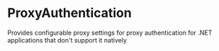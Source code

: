 ProxyAuthentication
===================

Provides configurable proxy settings for proxy authentication for .NET applications that don't support it natively